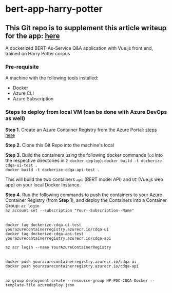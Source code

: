 # bert-app-harry-potter

## This Git repo is to supplement this article writeup for the app: [here](https://www.linkedin.com/pulse/building-intelligent-harry-potter-search-engine-bert-azure-rahman/)

A dockerized BERT-As-Service Q&amp;A application with Vue.js front end, trained on Harry Potter corpus

### Pre-requisite
A machine with the following tools installed:
- Docker
- Azure CLI
- Azure Subscription

### Steps to deploy from local VM (can be done with Azure DevOps as well)

**Step 1.** Create an Azure Container Registry from the Azure Portal: [steps here](https://docs.microsoft.com/en-us/azure/container-registry/container-registry-get-started-portal)

**Step 2.** Clone this Git Repo into the machine's local

**Step 3.** Build the containers using the following docker commands (`cd` into the respective directories in `2.docker-deploy`):
`docker build -t dockerize-cdqa-ui-test .` <br>
`docker build -t dockerize-cdqa-api-test .` <br>

This will build the two containers `api` (BERT model API) and `UI` (Vue.js web app) on your local Docker Instance.

**Step 4.** Run the following commands to push the containers to your Azure Container Registry (from **Step 1**), and deploy the Containers into a Container Group:
`az login` <br>
`az account set --subscription "Your--Subscription--Name"` <br><br>

`docker tag dockerize-cdqa-ui-test yourazurecontainerregistry.azurecr.io/cdqa-ui` <br>
`docker tag dockerize-cdqa-api-test yourazurecontainerregistry.azurecr.io/cdqa-api` <br>

`az acr login --name YourAzureContainerRegistry` <br><br>

`docker push yourazurecontainerregistry.azurecr.io/cdqa-ui`<br>
`docker push yourazurecontainerregistry.azurecr.io/cdqa-api`<br><br>

`az group deployment create --resource-group HP-POC-CDQA-Docker --template-file azuredeploy.json`
